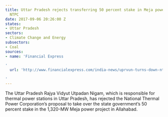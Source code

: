 ```yaml
---
title: Uttar Pradesh rejects transferring 50 percent stake in Meja power project to
  NTPC
date: 2017-09-06 20:26:00 Z
states:
- Uttar Pradesh
sectors:
- Climate Change and Energy
subsectors:
- Coal
sources:
- name: 'Financial Express

'
  url: 'http://www.financialexpress.com/india-news/uprvun-turns-down-ntpc-proposal-for-meja-power-project-stake/835794/

'
---
```


The Uttar Pradesh Rajya Vidyut Utpadan Nigam, which is responsible for thermal power stations in Uttar Pradesh, has rejected the National Thermal Power Corporation’s proposal to take over the state government’s 50 percent stake in the 1,320-MW Meja power project in Allahabad. 
